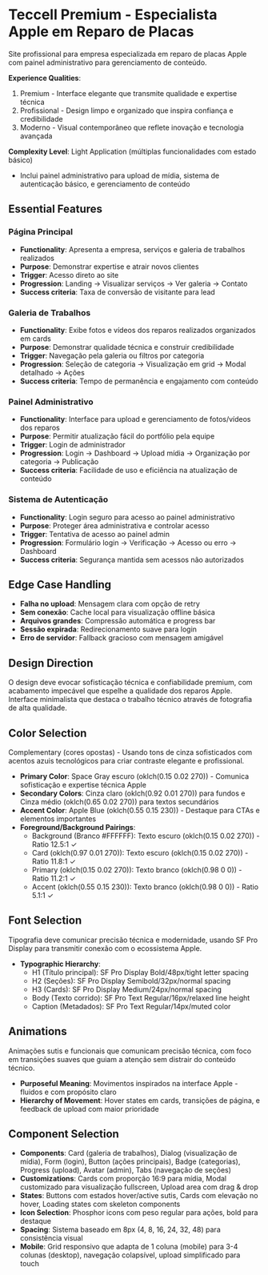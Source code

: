 # Teccell Premium - Especialista Apple em Reparo de Placas

Site profissional para empresa especializada em reparo de placas Apple com painel administrativo para gerenciamento de conteúdo.

**Experience Qualities**: 
1. Premium - Interface elegante que transmite qualidade e expertise técnica
2. Profissional - Design limpo e organizado que inspira confiança e credibilidade
3. Moderno - Visual contemporâneo que reflete inovação e tecnologia avançada

**Complexity Level**: Light Application (múltiplas funcionalidades com estado básico)
- Inclui painel administrativo para upload de mídia, sistema de autenticação básico, e gerenciamento de conteúdo

## Essential Features

### Página Principal
- **Functionality**: Apresenta a empresa, serviços e galeria de trabalhos realizados
- **Purpose**: Demonstrar expertise e atrair novos clientes
- **Trigger**: Acesso direto ao site
- **Progression**: Landing → Visualizar serviços → Ver galeria → Contato
- **Success criteria**: Taxa de conversão de visitante para lead

### Galeria de Trabalhos
- **Functionality**: Exibe fotos e vídeos dos reparos realizados organizados em cards
- **Purpose**: Demonstrar qualidade técnica e construir credibilidade
- **Trigger**: Navegação pela galeria ou filtros por categoria
- **Progression**: Seleção de categoria → Visualização em grid → Modal detalhado → Ações
- **Success criteria**: Tempo de permanência e engajamento com conteúdo

### Painel Administrativo
- **Functionality**: Interface para upload e gerenciamento de fotos/vídeos dos reparos
- **Purpose**: Permitir atualização fácil do portfólio pela equipe
- **Trigger**: Login de administrador
- **Progression**: Login → Dashboard → Upload mídia → Organização por categoria → Publicação
- **Success criteria**: Facilidade de uso e eficiência na atualização de conteúdo

### Sistema de Autenticação
- **Functionality**: Login seguro para acesso ao painel administrativo
- **Purpose**: Proteger área administrativa e controlar acesso
- **Trigger**: Tentativa de acesso ao painel admin
- **Progression**: Formulário login → Verificação → Acesso ou erro → Dashboard
- **Success criteria**: Segurança mantida sem acessos não autorizados

## Edge Case Handling
- **Falha no upload**: Mensagem clara com opção de retry
- **Sem conexão**: Cache local para visualização offline básica
- **Arquivos grandes**: Compressão automática e progress bar
- **Sessão expirada**: Redirecionamento suave para login
- **Erro de servidor**: Fallback gracioso com mensagem amigável

## Design Direction
O design deve evocar sofisticação técnica e confiabilidade premium, com acabamento impecável que espelhe a qualidade dos reparos Apple. Interface minimalista que destaca o trabalho técnico através de fotografia de alta qualidade.

## Color Selection
Complementary (cores opostas) - Usando tons de cinza sofisticados com acentos azuis tecnológicos para criar contraste elegante e profissional.

- **Primary Color**: Space Gray escuro (oklch(0.15 0.02 270)) - Comunica sofisticação e expertise técnica Apple
- **Secondary Colors**: Cinza claro (oklch(0.92 0.01 270)) para fundos e Cinza médio (oklch(0.65 0.02 270)) para textos secundários
- **Accent Color**: Apple Blue (oklch(0.55 0.15 230)) - Destaque para CTAs e elementos importantes
- **Foreground/Background Pairings**: 
  - Background (Branco #FFFFFF): Texto escuro (oklch(0.15 0.02 270)) - Ratio 12.5:1 ✓
  - Card (oklch(0.97 0.01 270)): Texto escuro (oklch(0.15 0.02 270)) - Ratio 11.8:1 ✓
  - Primary (oklch(0.15 0.02 270)): Texto branco (oklch(0.98 0 0)) - Ratio 11.2:1 ✓
  - Accent (oklch(0.55 0.15 230)): Texto branco (oklch(0.98 0 0)) - Ratio 5.1:1 ✓

## Font Selection
Tipografia deve comunicar precisão técnica e modernidade, usando SF Pro Display para transmitir conexão com o ecossistema Apple.

- **Typographic Hierarchy**: 
  - H1 (Título principal): SF Pro Display Bold/48px/tight letter spacing
  - H2 (Seções): SF Pro Display Semibold/32px/normal spacing  
  - H3 (Cards): SF Pro Display Medium/24px/normal spacing
  - Body (Texto corrido): SF Pro Text Regular/16px/relaxed line height
  - Caption (Metadados): SF Pro Text Regular/14px/muted color

## Animations
Animações sutis e funcionais que comunicam precisão técnica, com foco em transições suaves que guiam a atenção sem distrair do conteúdo técnico.

- **Purposeful Meaning**: Movimentos inspirados na interface Apple - fluidos e com propósito claro
- **Hierarchy of Movement**: Hover states em cards, transições de página, e feedback de upload com maior prioridade

## Component Selection
- **Components**: Card (galeria de trabalhos), Dialog (visualização de mídia), Form (login), Button (ações principais), Badge (categorias), Progress (upload), Avatar (admin), Tabs (navegação de seções)
- **Customizations**: Cards com proporção 16:9 para mídia, Modal customizado para visualização fullscreen, Upload area com drag & drop
- **States**: Buttons com estados hover/active sutis, Cards com elevação no hover, Loading states com skeleton components
- **Icon Selection**: Phosphor icons com peso regular para ações, bold para destaque
- **Spacing**: Sistema baseado em 8px (4, 8, 16, 24, 32, 48) para consistência visual
- **Mobile**: Grid responsivo que adapta de 1 coluna (mobile) para 3-4 colunas (desktop), navegação colapsível, upload simplificado para touch